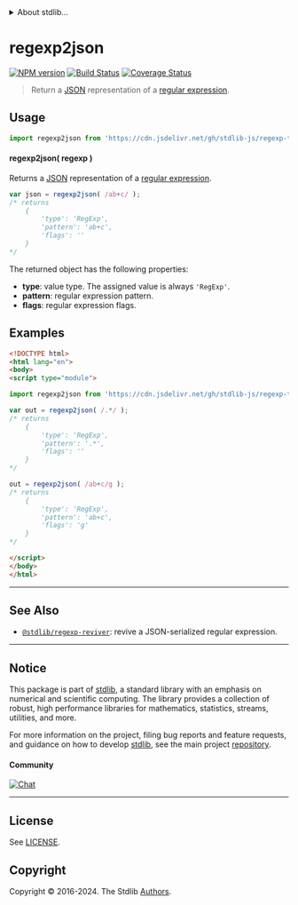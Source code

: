 <!--

@license Apache-2.0

Copyright (c) 2022 The Stdlib Authors.

Licensed under the Apache License, Version 2.0 (the "License");
you may not use this file except in compliance with the License.
You may obtain a copy of the License at

   http://www.apache.org/licenses/LICENSE-2.0

Unless required by applicable law or agreed to in writing, software
distributed under the License is distributed on an "AS IS" BASIS,
WITHOUT WARRANTIES OR CONDITIONS OF ANY KIND, either express or implied.
See the License for the specific language governing permissions and
limitations under the License.

-->


<details>
  <summary>
    About stdlib...
  </summary>
  <p>We believe in a future in which the web is a preferred environment for numerical computation. To help realize this future, we've built stdlib. stdlib is a standard library, with an emphasis on numerical and scientific computation, written in JavaScript (and C) for execution in browsers and in Node.js.</p>
  <p>The library is fully decomposable, being architected in such a way that you can swap out and mix and match APIs and functionality to cater to your exact preferences and use cases.</p>
  <p>When you use stdlib, you can be absolutely certain that you are using the most thorough, rigorous, well-written, studied, documented, tested, measured, and high-quality code out there.</p>
  <p>To join us in bringing numerical computing to the web, get started by checking us out on <a href="https://github.com/stdlib-js/stdlib">GitHub</a>, and please consider <a href="https://opencollective.com/stdlib">financially supporting stdlib</a>. We greatly appreciate your continued support!</p>
</details>

# regexp2json

[![NPM version][npm-image]][npm-url] [![Build Status][test-image]][test-url] [![Coverage Status][coverage-image]][coverage-url] <!-- [![dependencies][dependencies-image]][dependencies-url] -->

> Return a [JSON][json] representation of a [regular expression][mdn-regexp].

<!-- Section to include introductory text. Make sure to keep an empty line after the intro `section` element and another before the `/section` close. -->

<section class="intro">

</section>

<!-- /.intro -->

<!-- Package usage documentation. -->



<section class="usage">

## Usage

```javascript
import regexp2json from 'https://cdn.jsdelivr.net/gh/stdlib-js/regexp-to-json@esm/index.mjs';
```

#### regexp2json( regexp )

Returns a [JSON][json] representation of a [regular expression][mdn-regexp].

```javascript
var json = regexp2json( /ab+c/ );
/* returns
    {
        'type': 'RegExp',
        'pattern': 'ab+c',
        'flags': ''
    }
*/
```

The returned object has the following properties:

-   **type**: value type. The assigned value is always `'RegExp'`.
-   **pattern**: regular expression pattern.
-   **flags**: regular expression flags.

</section>

<!-- /.usage -->

<!-- Package usage examples. -->

<section class="examples">

## Examples

<!-- eslint no-undef: "error" -->

```html
<!DOCTYPE html>
<html lang="en">
<body>
<script type="module">

import regexp2json from 'https://cdn.jsdelivr.net/gh/stdlib-js/regexp-to-json@esm/index.mjs';

var out = regexp2json( /.*/ );
/* returns
    {
        'type': 'RegExp',
        'pattern': '.*',
        'flags': ''
    }
*/

out = regexp2json( /ab+c/g );
/* returns
    {
        'type': 'RegExp',
        'pattern': 'ab+c',
        'flags': 'g'
    }
*/

</script>
</body>
</html>
```

</section>

<!-- /.examples -->

<!-- Section to include cited references. If references are included, add a horizontal rule *before* the section. Make sure to keep an empty line after the `section` element and another before the `/section` close. -->

<section class="references">

</section>

<!-- /.references -->

<!-- Section for related `stdlib` packages. Do not manually edit this section, as it is automatically populated. -->

<section class="related">

* * *

## See Also

-   <span class="package-name">[`@stdlib/regexp-reviver`][@stdlib/regexp/reviver]</span><span class="delimiter">: </span><span class="description">revive a JSON-serialized regular expression.</span>

</section>

<!-- /.related -->

<!-- Section for all links. Make sure to keep an empty line after the `section` element and another before the `/section` close. -->


<section class="main-repo" >

* * *

## Notice

This package is part of [stdlib][stdlib], a standard library with an emphasis on numerical and scientific computing. The library provides a collection of robust, high performance libraries for mathematics, statistics, streams, utilities, and more.

For more information on the project, filing bug reports and feature requests, and guidance on how to develop [stdlib][stdlib], see the main project [repository][stdlib].

#### Community

[![Chat][chat-image]][chat-url]

---

## License

See [LICENSE][stdlib-license].


## Copyright

Copyright &copy; 2016-2024. The Stdlib [Authors][stdlib-authors].

</section>

<!-- /.stdlib -->

<!-- Section for all links. Make sure to keep an empty line after the `section` element and another before the `/section` close. -->

<section class="links">

[npm-image]: http://img.shields.io/npm/v/@stdlib/regexp-to-json.svg
[npm-url]: https://npmjs.org/package/@stdlib/regexp-to-json

[test-image]: https://github.com/stdlib-js/regexp-to-json/actions/workflows/test.yml/badge.svg?branch=main
[test-url]: https://github.com/stdlib-js/regexp-to-json/actions/workflows/test.yml?query=branch:main

[coverage-image]: https://img.shields.io/codecov/c/github/stdlib-js/regexp-to-json/main.svg
[coverage-url]: https://codecov.io/github/stdlib-js/regexp-to-json?branch=main

<!--

[dependencies-image]: https://img.shields.io/david/stdlib-js/regexp-to-json.svg
[dependencies-url]: https://david-dm.org/stdlib-js/regexp-to-json/main

-->

[chat-image]: https://img.shields.io/gitter/room/stdlib-js/stdlib.svg
[chat-url]: https://app.gitter.im/#/room/#stdlib-js_stdlib:gitter.im

[stdlib]: https://github.com/stdlib-js/stdlib

[stdlib-authors]: https://github.com/stdlib-js/stdlib/graphs/contributors

[umd]: https://github.com/umdjs/umd
[es-module]: https://developer.mozilla.org/en-US/docs/Web/JavaScript/Guide/Modules

[deno-url]: https://github.com/stdlib-js/regexp-to-json/tree/deno
[umd-url]: https://github.com/stdlib-js/regexp-to-json/tree/umd
[esm-url]: https://github.com/stdlib-js/regexp-to-json/tree/esm
[branches-url]: https://github.com/stdlib-js/regexp-to-json/blob/main/branches.md

[stdlib-license]: https://raw.githubusercontent.com/stdlib-js/regexp-to-json/main/LICENSE

[json]: http://www.json.org/

[mdn-regexp]: https://developer.mozilla.org/en-US/docs/Web/JavaScript/Guide/Regular_Expressions

<!-- <related-links> -->

[@stdlib/regexp/reviver]: https://github.com/stdlib-js/regexp-reviver/tree/esm

<!-- </related-links> -->

</section>

<!-- /.links -->
